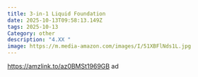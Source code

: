 ```yaml
---
title: 3-in-1 Liquid Foundation
date: 2025-10-13T09:58:13.149Z
tags: 2025-10-13
Category: other
description: "4.XX "
image: https://m.media-amazon.com/images/I/51XBFlNds1L.jpg
---
```

https://amzlink.to/az0BMSt1969GB   ad